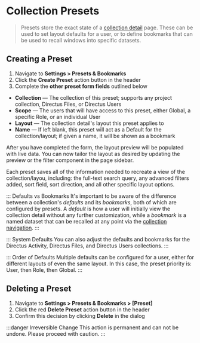 # Collection Presets

> Presets store the exact state of a [collection detail](#) page. These can be used to set layout
> defaults for a user, or to define bookmarks that can be used to recall windows into specific
> datasets.

## Creating a Preset

1. Navigate to **Settings > Presets & Bookmarks**
2. Click the **Create Preset** action button in the header
3. Complete the **other preset form fields** outlined below

-   **Collection** — The collection of this preset; supports any project collection, Directus Files,
    or Directus Users
-   **Scope** — The users that will have access to this preset, either Global, a specific Role, or
    an individual User
-   **Layout** — The collection detail's layout this preset applies to
-   **Name** — If left blank, this preset will act as a Default for the collection/layout; if given
    a name, it will be shown as a bookmark

After you have completed the form, the layout preview will be populated with live data. You can now
tailor the layout as desired by updating the preview or the filter component in the page sidebar.

Each preset saves all of the information needed to recreate a view of the collection/layou,
including: the full-text search query, any advanced filters added, sort field, sort direction, and
all other specific layout options.

::: Defaults vs Bookmarks It's important to be aware of the difference between a collection's
_defaults_ and its _bookmarks_, both of which are configured by presets. A _default_ is how a user
will initially view the collection detail without any further customization, while a _bookmark_ is a
named dataset that can be recalled at any point via the [collection navigation](#). :::

::: System Defaults You can also adjust the defaults and bookmarks for the Directus Activity,
Directus Files, and Directus Users collections. :::

::: Order of Defaults Multiple defaults can be configured for a user, either for different layouts
of even the same layout. In this case, the preset priority is: User, then Role, then Global. :::

## Deleting a Preset

1. Navigate to **Settings > Presets & Bookmarks > [Preset]**
2. Click the red **Delete Preset** action button in the header
3. Confirm this decision by clicking **Delete** in the dialog

:::danger Irreversible Change This action is permanent and can not be undone. Please proceed with
caution. :::
